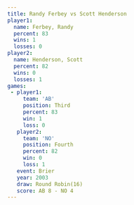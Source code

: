 ```yaml
---
title: Randy Ferbey vs Scott Henderson
player1:                
  name: Ferbey, Randy   
  percent: 83           
  wins: 1               
  losses: 0             
player2:                
  name: Henderson, Scott
  percent: 82           
  wins: 0               
  losses: 1             
games:
 - player1:         
     team: 'AB'     
     position: Third
     percent: 83    
     win: 1         
     loss: 0        
   player2:          
     team: 'NO'      
     position: Fourth
     percent: 82     
     win: 0          
     loss: 1         
   event: Brier         
   year: 2003           
   draw: Round Robin(16)
   score: AB 8 - NO 4   
---
```

